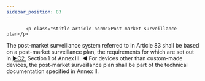 ```yaml
---
sidebar_position: 83
---
```

           <p class="stitle-article-norm">Post-market surveillance plan</p>
   <p class="norm">The post-market surveillance system referred to in 
Article&nbsp;83 shall be based on a post-market surveillance plan, the 
requirements for which are set out in <span>
         <a href="https://eur-lex.europa.eu/legal-content/EN/AUTO/?uri=celex:32017R0745R%2802%29" onclick="window.open(this.href,'_blanc'); return false;" title="32017R0745R(02): REPLACED">
            <span class="boldface">►C2</span>
         </a><a class="anchorarrow" id="C2-2" href="#C2-3"><i class="fa fa-arrow-down" title="NEXT" ></i></a>
      </span>&nbsp;Section 1 of Annex III.<span class="boldface">&nbsp;◄ </span>
 For devices other than custom-made devices, the post-market 
surveillance plan shall be part of the technical documentation specified
 in Annex&nbsp;II.</p>